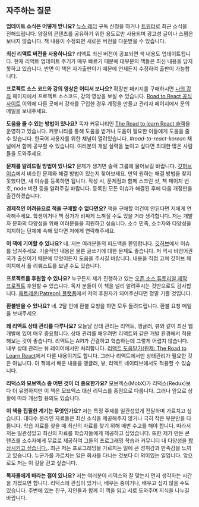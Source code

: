 ## 자주하는 질문 

**업데이트 소식은 어떻게 받나요?** [뉴스 레터](https://www.getrevue.co/profile/rwieruch) 구독 신청을 하거나 [트위터](https://twitter.com/rwieruch)로 최근 소식을 전해드립니다. 양질의 콘텐츠를 공유하기 위한 용도로만 사용되며 광고성 글이나 스팸은 보내지 않습니다. 책 내용이 수정되면 새로운 버전을 다운받을 수 있습니다.

**최신 리액트 버전을 사용하나요?** 리액트 최신 버전이 공표되면 책 내용도 업데이트됩니다. 현재 리액트 업데이트 주기가 매우 빠르기 때문에 대부분의 책들은 최신 내용을 담지 못하고 있습니다. 반면 이 책은 자가출판이기 때문에 언제든지 수정하여 출판이 가능합니다.

**프로젝트 소스 코드와 강의 영상은 어디서 보나요?** 확장판 패키지를 구매하시면 [나의 강좌](https://roadtoreact.com/my-courses) 페이지에서 프로젝트 소스코드, 강의 영상을 보실 수 있습니다. [Road to React 공식 사이트](https://roadtoreact.com) 이외에 다른 곳에서 강좌를 구입한 경우 계정을 만들고 관리자 페이지에서 문의 메일을 보내주세요.

**도움을 줄 수 있는 방법이 있나요?** 독자 커뮤니티인 [The Road to learn React 슬랙](https://slack-the-road-to-learn-react.wieruch.com/)을 운영하고 있습니다. 커뮤니티를 통해 도움을 받거나 도움이 필요한 이들에게 도움을 줄 수 있습니다. 한국어 사용자를 위한 채널이 열려있습니다. *#road-to-react-korean* 채널에서 함께 공부할 수 있습니다. 여러분의 개발 실력을 높이고 싶다면 최대한 많은 사람들을 도와주세요.

**문제를 알려드릴 방법이 있나요?** 문제가 생기면 슬랙 그룹에 물어보길 바랍니다. [깃허브 이슈](https://github.com/rwieruch/taming-the-state-in-react/issues)에서 비슷한 문제와 해결 방법이 있는지 찾아보세요. 만약 원하는 해결 방법을 찾지 못했다면, 새 이슈를 등록하면 됩니다. 작성 시, 문제점과 함께 스크린 샷, 책 페이지 번호, node 버전 등을 알려주길 바랍니다. 등록된 모든 이슈가 해결된 후에 다음 개정판을 출간하겠습니다.

**경제적인 어려움으로 책을 구매할 수 없다면요?** 책을 구매할 여건이 안된다면 저에게 연락해주세요. 학생이거나 책 정가가 비싸게 느껴질 수도 있을 거라 생각합니다. 저는 개발자 문화의 다양성을 위해 여러분들을 지원하고 싶습니다. 소수 민족, 소수자와 다양성을 지지하는 단체에 속해 있다면 저에게 연락해주세요.

**이 책에 기여할 수 있나요?** 네. 저는 여러분들의 피드백을 환영합니다. [깃허브](https://github.com/rwieruch/taming-the-state-in-react)에서 이슈를 남겨주세요. 기술적인 내용은 물론 글쓰기에 대한 문제도 좋습니다. 저 역시 비영어권 국가 출신이기 때문에 무엇이든지 도움을 주시길 바랍니다. 내용을 직접 고쳐 깃허브 페이지에서 풀 리퀘스트를 보낼 수도 있습니다.

**프로젝트를 후원할 수 있나요?** 누구든지 제가 진행하고 있는 [오픈 소스 튜토리얼 제작 프로젝트](https://www.robinwieruch.de/about/) 후원할 수 있습니다. 독자 분들이 이 책을 널리 알려주시는 것만으로도 감사합니다. [패트레온(Patreon) 플랫폼](https://www.patreon.com/rwieruch)에서 저의 후원자가 되어주신다면 정말 기쁠 것입니다.

**환불받을 수 있나요?** 네. 2달 안에 환불 요청을 하면 모두 돌려드립니다. 환불 요청 메일을 보내주세요.

**왜 리액트 상태 관리를 다루나요?** 오늘날 상태 관리는 리액트, 앵귤러, 뷰와 같이 최신 웹 개발에 있어 매우 중요합니다. 상태 관리를 배우려면 리액트와 같은 개발 환경에서 적용해보는 것이 좋습니다. 리액트는 API가 간결하고 학습하는데 그렇게 어렵지 않습니다. 내부 상태 관리는 뷰 레이어에서만 처리합니다. [리액트 도움닫기(원제: The Road to Learn React](https://www.robinwieruch.de/the-road-to-learn-react/)에서 다룬 내용이기도 합니다. 그러나 리액트에서만 상태관리가 필요한 것은 아닙니다. 이 책에서 배운 내용을 앵귤러, 뷰, 리액트 네이티브에서도 적용할 수 있습니다. 

**리덕스와 모브엑스 중 어떤 것이 더 중요한가요?** 모브엑스(MobX)가 리덕스(Redux)보다 더 유명하지만 이 책은 모브엑스 대신 리덕스를 중점으로 다룹니다. 그러나 앞으로 상황에 따라 개선할 용의도 있습니다.

**이 책을 집필한 계기는 무엇인가요?** 저는 특정 주제를 일관성있게 전달하며 가르치고 싶습니다. 대다수 온라인 자료들은 최신 소식을 제공해주지 않거나 극히 작은 부분만을 다룹니다. 학습 자료를 찾을 때 최신의 자료를 찾기 위해 매번 수고를 해야 합니다. 따라서 저는 일관성있고 최신의 자료를 학습자들에게 제공하고 싶었습니다. 또한 제가 만든 콘텐츠를 소수자에게 무료로 제공하여 그들의 프로그래밍 학습과 커뮤니티 내 다양성을 [향상시키고 싶습니다.](https://www.robinwieruch.de/giving-back-by-learning-react/). 최근 저는 프로그래밍을 가르치는 일에 큰 성취감과 만족감을 느끼고 있습니다. 누군가를 가르치는 일은 회사를 다니는 것보다 더 의미있는 일입니다. 앞으로도 저는 이 길을 걷고 싶습니다.

**독자들에게 바라는 점이 있나요?** 저는 여러분이 리덕스와 잘 맞는지 먼저 생각하는 시간을 가졌으면 합니다. 리덕스에 관심이 있거나, 배우는 중이거나, 배우고 싶지 않을 수도 있습니다. 주변에 있는 친구, 지인들과 함께 이 책을 읽고 서로 도와주며 지식을 나누길 바랍니다.